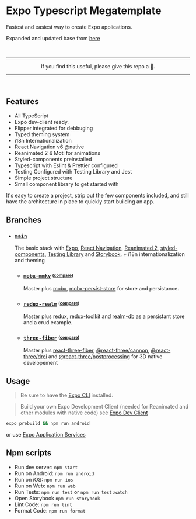 # Expo Typescript Megatemplate
Fastest and easiest way to create Expo applications.

Expanded and updated base from [here](https://github.com/ReactNativeSchool/expo-typescript-template)



<br>
<hr>
<p align="center">
If you find this useful, please give this repo a 🌟</a>.
</p>
<hr>
<br>

## Features

- All TypeScript
- Expo dev-client ready.
- Flipper integrated for debbuging
- Typed theming system
- i18n Internationalization
- React Navigation v6 @native
- Reanimated 2 & Moti for animations
- Styled-components preinstalled
- Typescript with Eslint & Prettier configured
- Testing Configured with Testing Library and Jest
- Simple project structure
- Small component library to get started with

It's easy to create a project, strip out the few components included, and still have the architecture in place to quickly start building an app.


## Branches

- ### [`main`](https://github.com/net-runner/expo-typescript-megatemplate)

  The basic stack with [Expo](https://github.com/expo/expo), [React Navigation](https://github.com/react-navigation/react-navigation), [Reanimated 2](https://github.com/software-mansion/react-native-reanimated), [styled-components](https://github.com/styled-components/styled-components), [Testing Library](https://github.com/callstack/react-native-testing-library) and [Storybook](https://github.com/storybookjs/storybook). + i18n internationalization  and theming

  - ### [`mobx-mmkv`](https://github.com/net-runner/expo-typescript-megatemplate/tree/mobx-mmkv) <sup><sub>([compare](https://github.com/net-runner/expo-typescript-megatemplate/compare/main...mobx-mmkv?diff=split#files_bucket))</sub></sup>

    Master plus [mobx](https://github.com/mobxjs/mobxx), [mobx-persist-store](https://github.com/reduxjs/redux-toolkit) for store and persistance.

  - ### [`redux-realm`](https://github.com/net-runner/expo-typescript-megatemplate/tree/redux-realm) <sup><sub>([compare](https://github.com/net-runner/expo-typescript-megatemplate/compare/main...redux-realm?diff=split#files_bucket))</sub></sup>

    Master plus [redux](https://github.com/reactjs/redux), [redux-toolkit](https://github.com/reduxjs/redux-toolkit) and [realm-db](https://github.com/erikras/redux-form) as a persistant store and a crud example.

  - ### [`three-fiber`](https://github.com/net-runner/expo-typescript-megatemplate/tree/three-fiber) <sup><sub>([compare](https://github.com/net-runner/expo-typescript-megatemplate/compare/main...three-fiber?diff=split#files_bucket))</sub></sup>

    Master plus [react-three-fiber](https://github.com/pmndrs/react-three-fiber), [@react-three/cannon](https://github.com/pmndrs/use-cannon), [@react-three/drei](https://github.com/pmndrs/drei) and [@react-three/postprocessing](https://github.com/pmndrs/react-postprocessing) for 3D native developement

## Usage

> Be sure to have the [Expo CLI](https://docs.expo.io/workflow/expo-cli/) installed.

> Build your own Expo Development Client (needed for Reanimated and other modules with native code)
> see [Expo Dev Client](https://docs.expo.dev/development/getting-started/)

```bash
expo prebuild && npm run android
```
or use [Expo Application Services](https://docs.expo.dev/eas/)


## Npm scripts

- Run dev server: `npm start`
- Run on Android: `npm run android`
- Run on iOS: `npm run ios`
- Run on Web: `npm run web`
- Run Tests: `npm run test` or `npm run test:watch`
- Open Storybook `npm run storybook`
- Lint Code: `npm run lint`
- Format Code: `npm run format`

